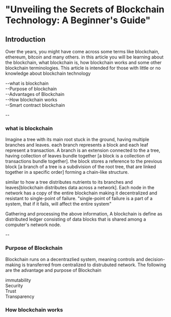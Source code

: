 <h1>"Unveiling the Secrets of Blockchain Technology: A Beginner's Guide"</h1>

<h2>Introduction</h2>
Over the years, you might have come across some terms like blockchain, ethereum, bitcoin and many others. in this article you will be learning about the blockchain, what blockchain is, how blockchain works and some other blockchain terminologies.
  This article is intended for those with little or no knowledge about blockchain technology

 --what is blockchain <br>
 --Purpose of blockchain <br>
 --Advantages of Blockchain <br>
 --How blockchain works <br>
 --Smart contract blockchain <br>


--<h3>what is blockchain</h3>

Imagine a tree with its main root stuck in the ground, having multiple branches and leaves. each branch represents a block and each leaf represent a transaction.
A branch is an extension connected to the a tree, having collection of leaves bundle together [a block is a collection of transactions bundle together]. the block stores a reference to the previous block [a branch of a tree is a subdivision of the root tree, that are linked together in a specific order] forming a chain-like structure.   

similar to how a tree distributes nutrients to its branches and leaves[blockchain distributes data across a network]. Each node in the network has a copy of the entire blockchain making it decentralized and resistant to single-point of failure. "single-point of failure is a part of a system, that if it fails, will affect the entire system"

Gathering and processing the above information, A blockchain is define as distributed ledger consisting of data blocks that is shared among a computer's network node.

--<h3>Purpose of Blockchain</h3>
Blockchain runs on a decentrazlied system, meaning controls and decision-making is transferred from centralized to distrubuted network. The following are the advantage and purpose of Blockchain

immutability <br>
Security <br>
Trust <br>
Transparency <br>

<h3>How blockchain works</h3>



  

